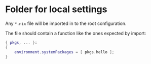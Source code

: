 # Folder for local settings
Any `*.nix` file will be imported in to the root configuration.

The file should contain a function like the ones expected by
import:
```nix
{ pkgs, ... }:
{
    environment.systemPackages = [ pkgs.hello ];
}
```